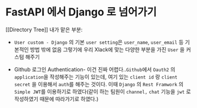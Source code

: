 # FastAPI 에서 Django 로 넘어가기
[[Directory Tree]]
내가 맡은 부분:

-   `User custom - Django` 의 기본 `user setting`은 `user_name`, `user_email` 등 기본적인 방법 밖에 없음 그렇기에 우리 Xlack에 맞는 다양한 부분을 가진 `User` 을 커스텀 해주기
    
-   Github 로그인 Authentication- 이건 진짜 어렵다..`Github`에서 `Oauth2` 의 `application`을 작성해주는 기능이 있는데, 여기 있는 `client id` 랑 `client secret` 을 이용해서 `auth`를 해주는 것이다. 이때 `Django` 의 `Rest Framwork` 의 `Simple JWT`를 이용하기로 하였다(같이 하는 팀원이 `channel,` `chat` 기능을 `jwt` 로 작성하였기 때문에 따라가기로 하였다.)
    

